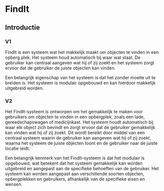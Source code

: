 # FindIt

## Introductie

### V1

FindIt is een systeem wat het makkelijk maakt om objecten te vinden in een opberg plek. Het systeem houd automatisch bij waar wat staat. De gebruiker kan centraal aangeven wat hij of zij zoekt en het systeem zorgt ervoor dat de gebruiker de juiste objecten kan vinden.

Een belangrijk eigenschap van het systeem is dat het zonder moeite uit te breiden is. Het systeem is modulair opgebouwd en kan hierdoor makkelijk uitgebreid worden.

### V2

Het FindIt-systeem is ontworpen om het gemakkelijk te maken voor gebruikers om objecten te vinden in een opbergplek, zoals een lade, gereedschapswagen of medicijnkast. Het systeem houdt automatisch bij waar elk object zich bevindt en zorgt ervoor dat de gebruiker gemakkelijk kan vinden wat hij of zij zoekt. Dit wordt bereikt door middel van een centraal systeem waarin de gebruiker kan aangeven wat hij of zij zoekt, waarna het systeem de juiste objecten toont en de gebruiker naar de juiste locatie leidt.

Een belangrijk kenmerk van het FindIt-systeem is dat het modulair is opgebouwd, wat betekent dat het systeem gemakkelijk kan worden uitgebreid en aangepast aan de specifieke behoeften van de gebruiker. Het systeem kan worden aangepast aan verschillende soorten objecten, opbergplekken en gebruikers, afhankelijk van de specifieke eisen en wensen.
